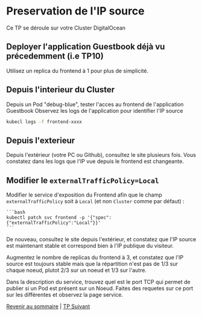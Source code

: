 # Preservation de l'IP source

Ce TP se déroule sur votre Cluster DigitalOcean

## Deployer l'application Guestbook déjà vu précedemment (i.e TP10)
Utilisez un replica du frontend à 1 pour plus de simplicité.

## Depuis l'interieur du Cluster
Depuis un Pod "debug-blue", tester l'acces au frontend de l'application Guestbook
Observez les logs de l'application pour identifier l'IP source

```bash
kubecl logs -f frontend-xxxx 
```

## Depuis l'exterieur
Depuis l'extérieur (votre PC ou Github), consultez le site plusieurs fois.
Vous constatez dans les logs que l'IP vue depuis le frontend est changeante.

## Modifier le `externalTrafficPolicy=Local`

Modifier le service d'exposition du Frontend afin que le champ `externalTrafficPolicy` soit à `Local` (et non `Cluster` comme par défaut) :
    
    ```bash
    kubectl patch svc frontend -p '{"spec":{"externalTrafficPolicy":"Local"}}'
    ```
De nouveau, consultez le site depuis l'extérieur, et constatez que l'IP source est maintenant stable et correspond bien à l'IP publique du visiteur.

Augmentez le nombre de replicas du frontend à 3, et constatez que l'IP source est toujours stable mais que la répartition n'est pas de 1/3 sur chaque noeud, plutot 2/3 sur un noeud et 1/3 sur l'autre.

Dans la description du service, trouvez quel est le port TCP qui permet de publier si un Pod est présent sur un Noeud.
Faites des requetes sur ce port sur les différentes et observez la page service.

[Revenir au sommaire](../README.md) | [TP Suivant](./TP12.md)